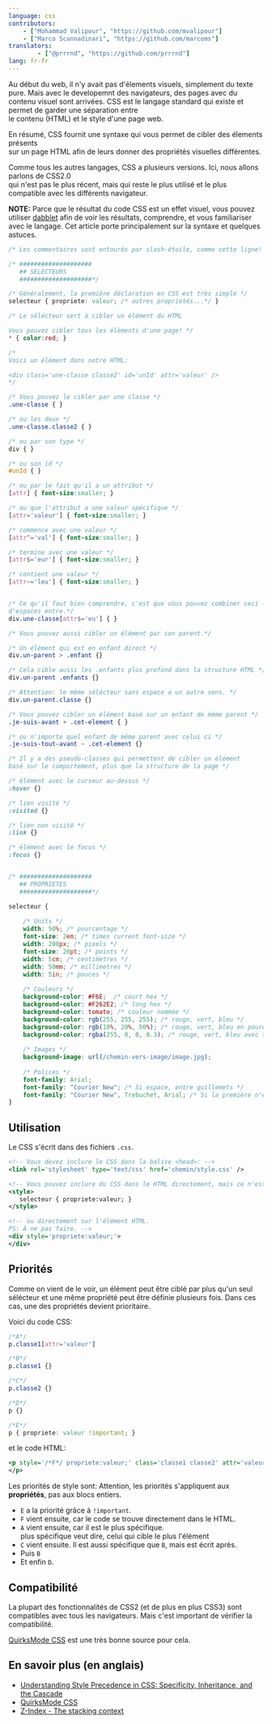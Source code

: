 ```yaml
---
language: css
contributors:
    - ["Mohammad Valipour", "https://github.com/mvalipour"]
    - ["Marco Scannadinari", "https://github.com/marcoms"]
translators:
		- ["@prrrnd", "https://github.com/prrrnd"]
lang: fr-fr
---
```


Au début du web, il n'y avait pas d'élements visuels, simplement du texte pure. Mais avec le developemnt des navigateurs,
des pages avec du contenu visuel sont arrivées.
CSS est le langage standard qui existe et permet de garder une séparation entre   
le contenu (HTML) et le style d'une page web.

En résumé, CSS fournit une syntaxe qui vous permet de cibler des élements présents   
sur un page HTML afin de leurs donner des propriétés visuelles différentes.

Comme tous les autres langages, CSS a plusieurs versions. Ici, nous allons parlons de CSS2.0   
qui n'est pas le plus récent, mais qui reste le plus utilisé et le plus compatible avec les différents navigateur.

**NOTE:** Parce que le résultat du code CSS est un effet visuel, vous pouvez utiliser [dabblet](http://dabblet.com/) afin de 
voir les résultats, comprendre, et vous familiariser avec le langage.
Cet article porte principalement sur la syntaxe et quelques astuces.


```css
/* Les commentaires sont entourés par slash-étoile, comme cette ligne! */

/* ####################
   ## SELECTEURS
   ####################*/

/* Généralement, la première déclaration en CSS est très simple */
selecteur { propriete: valeur; /* autres proprietés...*/ }

/* Le sélécteur sert à cibler un élément du HTML

Vous pouvez cibler tous les éléments d'une page! */
* { color:red; }

/*
Voici un élément dans notre HTML:

<div class='une-classe classe2' id='unId' attr='valeur' />
*/

/* Vous pouvez le cibler par une classe */
.une-classe { }

/* ou les deux */
.une-classe.classe2 { }

/* ou par son type */
div { }

/* ou son id */
#unId { }

/* ou par le fait qu'il a un attribut */
[attr] { font-size:smaller; }

/* ou que l'attribut a une valeur spécifique */
[attr='valeur'] { font-size:smaller; }

/* commence avec une valeur */
[attr^='val'] { font-size:smaller; }

/* termine avec une valeur */
[attr$='eur'] { font-size:smaller; }

/* contient une valeur */
[attr~='leu'] { font-size:smaller; }


/* Ce qu'il faut bien comprendre, c'est que vous pouvez combiner ceci -- Il ne doit pas y avoir
d'espaces entre.*/
div.une-classe[attr$='eu'] { }

/* Vous pouvez aussi cibler un élément par son parent.*/

/* Un élément qui est en enfant direct */
div.un-parent > .enfant {}

/* Cela cible aussi les .enfants plus profond dans la structure HTML */
div.un-parent .enfants {}

/* Attention: le même sélécteur sans espace a un autre sens. */
div.un-parent.classe {}

/* Vous pouvez cibler un élément basé sur un enfant de même parent */
.je-suis-avant + .cet-element { }

/* ou n'importe quel enfant de même parent avec celui ci */
.je-suis-tout-avant ~ .cet-element {}

/* Il y a des pseudo-classes qui permettent de cibler un élément 
basé sur le comportement, plus que la structure de la page */

/* élément avec le curseur au-dessus */
:hover {}

/* lien visité */
:visited {}

/* lien non visité */
:link {}

/* élément avec le focus */
:focus {}


/* ####################
   ## PROPRIETES
   ####################*/

selecteur {
    
    /* Units */
    width: 50%; /* pourcentage */
    font-size: 2em; /* times current font-size */
    width: 200px; /* pixels */
    font-size: 20pt; /* points */
    width: 5cm; /* centimetres */
    width: 50mm; /* millimetres */
    width: 5in; /* pouces */
    
    /* Couleurs */
    background-color: #F6E;  /* court hex */
    background-color: #F262E2; /* long hex */
    background-color: tomato; /* couleur nommée */
    background-color: rgb(255, 255, 255); /* rouge, vert, bleu */
    background-color: rgb(10%, 20%, 50%); /* rouge, vert, bleu en pourcent */
    background-color: rgba(255, 0, 0, 0.3); /* rouge, vert, bleu avec transparence */
    
    /* Images */
    background-image: url(/chemin-vers-image/image.jpg);
    
    /* Polices */
    font-family: Arial;
    font-family: "Courier New"; /* Si espace, entre guillemets */
    font-family: "Courier New", Trebuchet, Arial; /* Si la première n'est pas trouvée, deuxième, etc... */
}

```

## Utilisation

Le CSS s'écrit dans des fichiers `.css`.

```xml
<!-- Vous devez inclure le CSS dans la balise <head>: -->
<link rel='stylesheet' type='text/css' href='chemin/style.css' />

<!-- Vous pouvez inclure du CSS dans le HTML directement, mais ce n'est vraiment pas recommandé. -->
<style>
   selecteur { propriete:valeur; }
</style>

<!-- ou directement sur l'élément HTML. 
PS: À ne pas faire. -->
<div style='propriete:valeur;'>
</div>

```

## Priorités

Comme on vient de le voir, un élément peut être ciblé par plus qu'un seul sélécteur
et une même propriété peut être définie plusieurs fois.
Dans ces cas, une des propriétés devient prioritaire.

Voici du code CSS:

```css
/*A*/
p.classe1[attr='valeur']

/*B*/
p.classe1 {}

/*C*/
p.classe2 {}

/*D*/
p {}

/*E*/
p { propriete: valeur !important; }

```

et le code HTML:

```xml
<p style='/*F*/ propriete:valeur;' class='classe1 classe2' attr='valeur'>
</p>
```

Les priorités de style sont:
Attention, les priorités s'appliquent aux **propriétés**, pas aux blocs entiers.

* `E` a la priorité grâce à `!important`.  
* `F` vient ensuite, car le code se trouve directement dans le HTML.
* `A` vient ensuite, car il est le plus spécifique.  
	plus spécifique veut dire, celui qui cible le plus l'élément
* `C` vient ensuite. Il est aussi spécifique que `B`, mais est écrit après.
* Puis `B`
* Et enfin `D`.

## Compatibilité

La plupart des fonctionnalités de CSS2 (et de plus en plus CSS3) sont compatibles 
avec tous les navigateurs. Mais c'est important de vérifier la compatibilité.

[QuirksMode CSS](http://www.quirksmode.org/css/) est une très bonne source pour cela.

## En savoir plus (en anglais)

* [Understanding Style Precedence in CSS: Specificity, Inheritance, and the Cascade](http://www.vanseodesign.com/css/css-specificity-inheritance-cascaade/)
* [QuirksMode CSS](http://www.quirksmode.org/css/)
* [Z-Index - The stacking context](https://developer.mozilla.org/en-US/docs/Web/Guide/CSS/Understanding_z_index/The_stacking_context)

